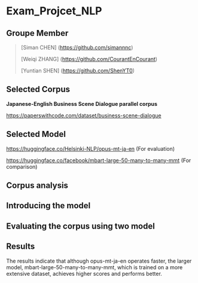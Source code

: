 # Exam_Projcet_NLP
## Groupe Member
> [Siman CHEN] (https://github.com/simannnc)
> 
> [Weiqi ZHANG] (https://github.com/CourantEnCourant)
> 
> [Yuntian SHEN] (https://github.com/ShenYT0)
>

## Selected Corpus
**Japanese-English Business Scene Dialogue parallel corpus**

https://paperswithcode.com/dataset/business-scene-dialogue

## Selected Model
https://huggingface.co/Helsinki-NLP/opus-mt-ja-en (For evaluation)

https://huggingface.co/facebook/mbart-large-50-many-to-many-mmt (For comparison)

## Corpus analysis

## Introducing the model

## Evaluating the corpus using two model

## Results
The results indicate that although opus-mt-ja-en operates faster, the larger model, mbart-large-50-many-to-many-mmt, which is trained on a more extensive dataset, achieves higher scores and performs better.
